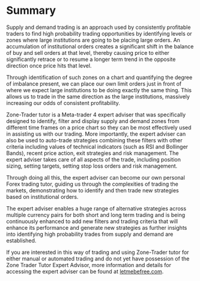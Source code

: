# Summary

Supply and demand trading is an approach used by consistently profitable traders to find high probability trading opportunities by identifying levels or zones where large institutions are going to be placing large orders. An accumulation of institutional orders creates a significant shift in the balance of buy and sell orders at that level, thereby causing price to either significantly retrace or to resume a longer term trend in the opposite direction once price hits that level.

Through identification of such zones on a chart and quantifying the degree of imbalance present, we can place our own limit orders just in front of where we expect large institutions to be doing exactly the same thing. This allows us to trade in the same direction as the large institutions, massively increasing our odds of consistent profitability.

Zone-Trader tutor is a Meta-trader 4 expert adviser that was specifically designed to identify, filter and display supply and demand zones from different time frames on a price chart so they can be most effectively used in assisting us with our trading. More importantly, the expert adviser can also be used to auto-trade strategies combining these filters with other criteria including values of technical indicators \(such as RSI and Bollinger Bands\),  recent price action, exit strategies and risk management. The expert adviser takes care of all aspects of the trade, including position sizing, setting targets, setting stop loss orders and risk management.

Through doing all this, the expert adviser can become our own personal Forex trading tutor, guiding us through the complexities of trading the markets, demonstrating how to identify and then trade new strategies based on institutional orders.

The expert adviser enables a huge range of alternative strategies across multiple currency pairs for both short and long term trading and is being continuously enhanced to add new filters and trading criteria that will enhance its performance and generate new strategies as further insights into identifying high probability trades from supply and demand are established.

If you are interested in this way of trading and using Zone-Trader tutor for either manual or automated trading and do not yet have possession of the Zone Trader Tutor Expert Advisor, more information and details for accessing the expert adviser can be found at [letmebefree.com](/www.letmebefree.com).

